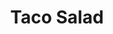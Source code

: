 ---
layout: recipe
title: Taco Salad
image: taco-salad.jpg
tags: Dinners
category: Dinners
preptime: 30 Minutes

ingredients:
- 8-10 Cups of Romaine or Iceberg Lettuce, Chopped
- 1 Lb Lean Ground Beef or Ground Turkey
- 1 Package of Taco Seasoning
- 1 Can Drained Red Beans
- 2 Tomatoes, Chopped
- 2 Cups of Shredded Chedar Cheese 
- 2 Cups of Doritos
- Catalina Dressing to Taste

directions:
- Brown meat and drain. 
- Add seasoning and remove from heat.
- Add Beans to meat and mix well.
- In large bowl, mix everything together, leaving Doritos and Dressing for last.

---
